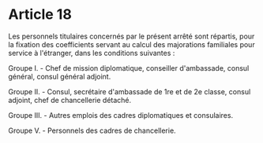 # Article 18

Les personnels titulaires concernés par le présent arrêté sont répartis, pour la fixation des coefficients servant au calcul des majorations familiales pour service à l'étranger, dans les conditions suivantes :

Groupe I. - Chef de mission diplomatique, conseiller d'ambassade, consul général, consul général adjoint.

Groupe II. - Consul, secrétaire d'ambassade de 1re et de 2e classe, consul adjoint, chef de chancellerie détaché.

Groupe III. - Autres emplois des cadres diplomatiques et consulaires.

Groupe V. - Personnels des cadres de chancellerie.
